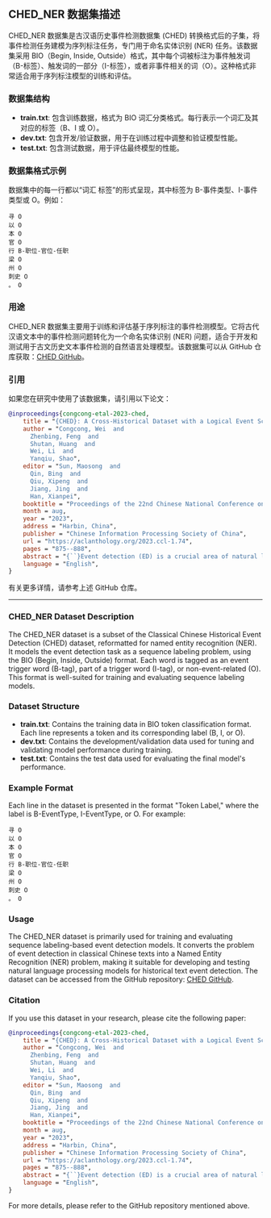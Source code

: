 ## CHED_NER 数据集描述

CHED_NER 数据集是古汉语历史事件检测数据集 (CHED) 转换格式后的子集，将事件检测任务建模为序列标注任务，专门用于命名实体识别 (NER) 任务。该数据集采用 BIO（Begin, Inside, Outside）格式，其中每个词被标注为事件触发词（B-标签）、触发词的一部分（I-标签），或者非事件相关的词（O）。这种格式非常适合用于序列标注模型的训练和评估。

### 数据集结构

- **train.txt**: 包含训练数据，格式为 BIO 词汇分类格式。每行表示一个词汇及其对应的标签（B、I 或 O）。
- **dev.txt**: 包含开发/验证数据，用于在训练过程中调整和验证模型性能。
- **test.txt**: 包含测试数据，用于评估最终模型的性能。

### 数据集格式示例

数据集中的每一行都以“词汇 标签”的形式呈现，其中标签为 B-事件类型、I-事件类型或 O。例如：

```
寻 O
以 O
本 O
官 O
行 B-职位-官位-任职
梁 O
州 O
刺史 O
。 O
```

### 用途

CHED_NER 数据集主要用于训练和评估基于序列标注的事件检测模型。它将古代汉语文本中的事件检测问题转化为一个命名实体识别 (NER) 问题，适合于开发和测试用于古文历史文本事件检测的自然语言处理模型。该数据集可以从 GitHub 仓库获取：[CHED GitHub](https://github.com/lcclab-blcu/CHED)。

### 引用

如果您在研究中使用了该数据集，请引用以下论文：

```bibtex
@inproceedings{congcong-etal-2023-ched,
    title = "{CHED}: A Cross-Historical Dataset with a Logical Event Schema for Classical {C}hinese Event Detection",
    author = "Congcong, Wei  and
      Zhenbing, Feng  and
      Shutan, Huang  and
      Wei, Li  and
      Yanqiu, Shao",
    editor = "Sun, Maosong  and
      Qin, Bing  and
      Qiu, Xipeng  and
      Jiang, Jing  and
      Han, Xianpei",
    booktitle = "Proceedings of the 22nd Chinese National Conference on Computational Linguistics",
    month = aug,
    year = "2023",
    address = "Harbin, China",
    publisher = "Chinese Information Processing Society of China",
    url = "https://aclanthology.org/2023.ccl-1.74",
    pages = "875--888",
    abstract = "{``}Event detection (ED) is a crucial area of natural language processing that automates the extrac-tion of specific event types from large-scale text, and studying historical ED in classical Chinesetexts helps preserve and inherit historical and cultural heritage by extracting valuable informa-tion. However, classical Chinese language characteristics, such as ambiguous word classes andcomplex semantics, have posed challenges and led to a lack of datasets and limited research onevent schema construction. In addition, large-scale datasets in English and modern Chinese arenot directly applicable to historical ED in classical Chinese. To address these issues, we con-structed a logical event schema for classical Chinese historical texts and annotated the resultingdataset, which is called classical Chinese Historical Event Dataset (CHED). The main challengesin our work on classical Chinese historical ED are accurately identifying and classifying eventswithin cultural and linguistic contexts and addressing ambiguity resulting from multiple mean-ings of words in historical texts. Therefore, we have developed a set of annotation guidelinesand provided annotators with an objective reference translation. The average Kappa coefficientafter multiple cross-validation is 68.49{\%}, indicating high quality and consistency. We conductedvarious tasks and comparative experiments on established baseline models for historical ED inclassical Chinese. The results showed that BERT+CRF had the best performance on sequencelabeling task, with an f1-score of 76.10{\%}, indicating potential for further improvement. 1Introduction{''}",
    language = "English",
}
```

有关更多详情，请参考上述 GitHub 仓库。

---

### CHED_NER Dataset Description

The CHED_NER dataset is a subset of the Classical Chinese Historical Event Detection (CHED) dataset, reformatted for named entity recognition (NER). It models the event detection task as a sequence labeling problem, using the BIO (Begin, Inside, Outside) format. Each word is tagged as an event trigger word (B-tag), part of a trigger word (I-tag), or non-event-related (O). This format is well-suited for training and evaluating sequence labeling models.

### Dataset Structure

- **train.txt**: Contains the training data in BIO token classification format. Each line represents a token and its corresponding label (B, I, or O).
- **dev.txt**: Contains the development/validation data used for tuning and validating model performance during training.
- **test.txt**: Contains the test data used for evaluating the final model's performance.

### Example Format

Each line in the dataset is presented in the format "Token Label," where the label is B-EventType, I-EventType, or O. For example:

```
寻 O
以 O
本 O
官 O
行 B-职位-官位-任职
梁 O
州 O
刺史 O
。 O
```

### Usage

The CHED_NER dataset is primarily used for training and evaluating sequence labeling-based event detection models. It converts the problem of event detection in classical Chinese texts into a Named Entity Recognition (NER) problem, making it suitable for developing and testing natural language processing models for historical text event detection. The dataset can be accessed from the GitHub repository: [CHED GitHub](https://github.com/lcclab-blcu/CHED).

### Citation

If you use this dataset in your research, please cite the following paper:

```bibtex
@inproceedings{congcong-etal-2023-ched,
    title = "{CHED}: A Cross-Historical Dataset with a Logical Event Schema for Classical {C}hinese Event Detection",
    author = "Congcong, Wei  and
      Zhenbing, Feng  and
      Shutan, Huang  and
      Wei, Li  and
      Yanqiu, Shao",
    editor = "Sun, Maosong  and
      Qin, Bing  and
      Qiu, Xipeng  and
      Jiang, Jing  and
      Han, Xianpei",
    booktitle = "Proceedings of the 22nd Chinese National Conference on Computational Linguistics",
    month = aug,
    year = "2023",
    address = "Harbin, China",
    publisher = "Chinese Information Processing Society of China",
    url = "https://aclanthology.org/2023.ccl-1.74",
    pages = "875--888",
    abstract = "{``}Event detection (ED) is a crucial area of natural language processing that automates the extrac-tion of specific event types from large-scale text, and studying historical ED in classical Chinesetexts helps preserve and inherit historical and cultural heritage by extracting valuable informa-tion. However, classical Chinese language characteristics, such as ambiguous word classes andcomplex semantics, have posed challenges and led to a lack of datasets and limited research onevent schema construction. In addition, large-scale datasets in English and modern Chinese arenot directly applicable to historical ED in classical Chinese. To address these issues, we con-structed a logical event schema for classical Chinese historical texts and annotated the resultingdataset, which is called classical Chinese Historical Event Dataset (CHED). The main challengesin our work on classical Chinese historical ED are accurately identifying and classifying eventswithin cultural and linguistic contexts and addressing ambiguity resulting from multiple mean-ings of words in historical texts. Therefore, we have developed a set of annotation guidelinesand provided annotators with an objective reference translation. The average Kappa coefficientafter multiple cross-validation is 68.49{\%}, indicating high quality and consistency. We conductedvarious tasks and comparative experiments on established baseline models for historical ED inclassical Chinese. The results showed that BERT+CRF had the best performance on sequencelabeling task, with an f1-score of 76.10{\%}, indicating potential for further improvement. 1Introduction{''}",
    language = "English",
}
```

For more details, please refer to the GitHub repository mentioned above.
